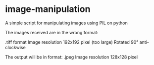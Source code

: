 # image-manipulation
A simple script for manipulating images using PIL on python

The images received are in the wrong format:

.tiff format
Image resolution 192x192 pixel (too large)
Rotated 90° anti-clockwise

The output will be in format:
.jpeg
Image resolution 128x128 pixel
